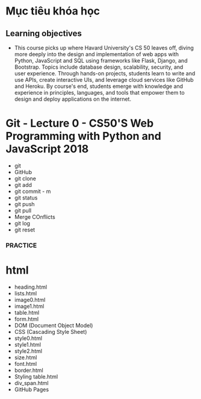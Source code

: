 # Mục tiêu khóa học
## Learning objectives
- This course picks up where Havard University's CS 50 leaves off, diving more deeply into the design and implementation of web apps with Python, JavaScript and SQL using frameworks like Flask, Django, and Bootstrap. Topics include database design, scalability, security, and user experience. Through hands-on projects, students learn to write and use APIs, create interactive UIs, and leverage cloud services like GitHub and Heroku. By course's end, students emerge with knowledge and experience in principles, languages, and tools that empower them to design and deploy applications on the internet.

# Git - Lecture 0 - CS50'S Web Programming with Python and JavaScript 2018
- git
- GitHub
- git clone
- git add 
- git commit - m
- git status
- git push
- git pull
- Merge COnflicts
- git log
- git reset
### PRACTICE

# html
- heading.html
- lists.html
- image0.html
- image1.html
- table.html
- form.html
- DOM (Document Object Model)
- CSS (Cascading Style Sheet)
- style0.html
- style1.html
- style2.html
- size.html
- font.html
- border.html
- Styling  table.html
- div_span.html
- GitHub Pages
